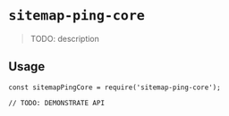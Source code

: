 # `sitemap-ping-core`

> TODO: description

## Usage

```
const sitemapPingCore = require('sitemap-ping-core');

// TODO: DEMONSTRATE API
```
